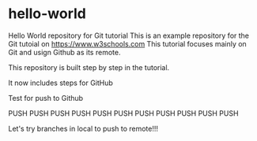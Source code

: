 # hello-world

Hello World repository for Git tutorial
This is an example repository for the Git tutoial on https://www.w3schools.com
This tutorial focuses mainly on Git and usign Github as its remote.

This repository is built step by step in the tutorial.

It now includes steps for GitHub

Test for push to Github

PUSH PUSH PUSH PUSH PUSH PUSH PUSH PUSH PUSH PUSH PUSH

Let's try branches in local to push to remote!!!
